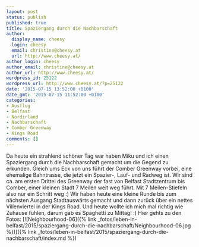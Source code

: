 ```yaml
---
layout: post
status: publish
published: true
title: Spaziergang durch die Nachbarschaft
author:
  display_name: cheesy
  login: cheesy
  email: christine@cheesy.at
  url: http://www.cheesy.at/
author_login: cheesy
author_email: christine@cheesy.at
author_url: http://www.cheesy.at/
wordpress_id: 25122
wordpress_url: http://www.cheesy.at/?p=25122
date: '2015-07-15 13:52:00 +0100'
date_gmt: '2015-07-15 11:52:00 +0100'
categories:
- Ausflug
- Belfast
- Nordirland
- Nachbarschaft
- Comber Greenway
- Kings Road
comments: []
---
```

Da heute ein strahlend schöner Tag war haben Miku und ich einen Spaziergang durch die Nachbarschaft gemacht um die Gegend zu erkunden.
Gleich ums Eck von uns führt der Comber Greenway vorbei, eine ehemalige Bahntrasse, die jetzt ein Spazier-, Lauf- und Radweg ist. Wir sind ca. am ersten Drittel des Greenway der fast von Belfast Stadtzentrum bis Comber, einer kleinen Stadt 7 Meilen weit weg führt. Mit 7 Meilen-Stiefeln also nur ein Schritt weg :)
Wir haben heute eine kleine Runde bis zum nächsten Ausgang Stadtauswärts gemacht und dann zurück über ein nettes Villenviertel in der Kings Road.
Und heute wollte ich mich mal richtig wie Zuhause fühlen, darum gab es Spaghetti zu Mittag! :)
Hier gehts zu den Fotos:
[![Neighbourhood-06]({% link _fotos/leben-in-belfast/2015/spaziergang-durch-die-nachbarschaft/Neighbourhood-06.jpg %})]({% link _fotos/leben-in-belfast/2015/spaziergang-durch-die-nachbarschaft/index.md %})
